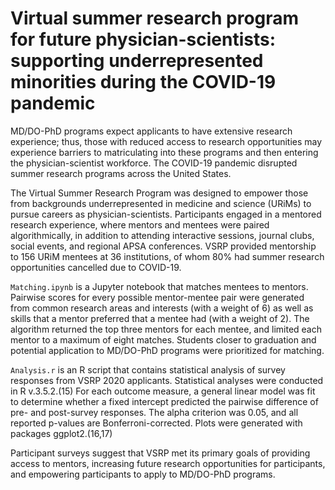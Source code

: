 # Virtual summer research program for future physician-scientists: supporting underrepresented minorities during the COVID-19 pandemic

MD/DO-PhD programs expect applicants to have extensive research experience; thus, those with reduced access to research opportunities may experience barriers to matriculating into these programs and then entering the physician-scientist workforce. The COVID-19 pandemic disrupted summer research programs across the United States.  

The Virtual Summer Research Program was designed to empower those from backgrounds underrepresented in medicine and science (URiMs) to pursue careers as physician-scientists. Participants engaged in a mentored research experience, where mentors and mentees were paired algorithmically, in addition to attending interactive sessions, journal clubs, social events, and regional APSA conferences. VSRP provided mentorship to 156 URiM mentees at 36 institutions, of whom 80% had summer research opportunities cancelled due to COVID-19.

`Matching.ipynb` is a Jupyter notebook that matches mentees to mentors. Pairwise scores for every possible mentor-mentee pair were generated from common research areas and interests (with a weight of 6) as well as skills that a mentor preferred that a mentee had (with a weight of 2). The algorithm returned the top three mentors for each mentee, and limited each mentor to a maximum of eight matches. Students closer to graduation and potential application to MD/DO-PhD programs were prioritized for matching.

`Analysis.r` is an R script that contains statistical analysis of survey responses from VSRP 2020 applicants. Statistical analyses were conducted in R v.3.5.2.(15) For each outcome measure, a general linear model was fit to determine whether a fixed intercept predicted the pairwise difference of pre- and post-survey responses. The alpha criterion was 0.05, and all reported p-values are Bonferroni-corrected. Plots were generated with packages ggplot2.(16,17)


Participant surveys suggest that VSRP met its primary goals of  providing access to mentors, increasing future research opportunities for participants, and empowering participants to apply to MD/DO-PhD programs.  


